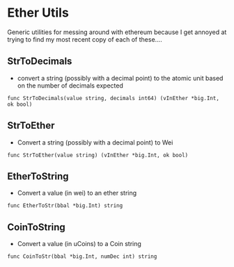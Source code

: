 Ether Utils
===========

Generic utilities for messing around with ethereum because I get annoyed at trying to find my
most recent copy of each of these....

StrToDecimals
---

* convert a string (possibly with a decimal point) to the atomic unit based on the number of decimals expected

```
func StrToDecimals(value string, decimals int64) (vInEther *big.Int, ok bool)
```

StrToEther
---

* Convert a string (possibly with a decimal point) to Wei

```
func StrToEther(value string) (vInEther *big.Int, ok bool)
```

EtherToString
---

* Convert a value (in wei) to an ether string

```
func EtherToStr(bbal *big.Int) string
```

CoinToString
---

* Convert a value (in uCoins) to a Coin string

```
func CoinToStr(bbal *big.Int, numDec int) string
```